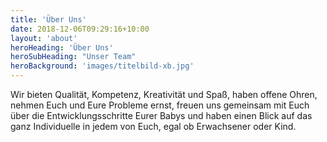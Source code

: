 ```yaml
---
title: 'Über Uns'
date: 2018-12-06T09:29:16+10:00
layout: 'about'
heroHeading: 'Über Uns'
heroSubHeading: "Unser Team"
heroBackground: 'images/titelbild-xb.jpg'
---
```


Wir bieten Qualität, Kompetenz, Kreativität und Spaß, haben offene Ohren, nehmen Euch und Eure Probleme ernst, freuen uns gemeinsam mit Euch über die Entwicklungsschritte Eurer Babys und haben einen Blick auf das ganz Individuelle in jedem von Euch, egal ob Erwachsener oder Kind.